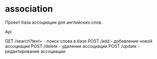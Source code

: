 # association

Проект база ассоциации для английских слов.

Api

GET /search?text=  - поиск слова в базе
POST /add      - добавление новой ассоциации
POST /delete  - удаление ассоциации
POST /update - редактирование ассоциации
